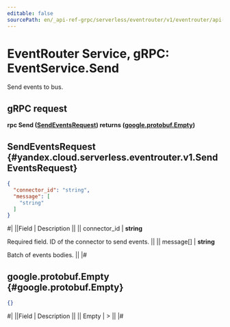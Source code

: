 ```yaml
---
editable: false
sourcePath: en/_api-ref-grpc/serverless/eventrouter/v1/eventrouter/api-ref/grpc/Event/send.md
---
```


# EventRouter Service, gRPC: EventService.Send

Send events to bus.

## gRPC request

**rpc Send ([SendEventsRequest](#yandex.cloud.serverless.eventrouter.v1.SendEventsRequest)) returns ([google.protobuf.Empty](https://developers.google.com/protocol-buffers/docs/reference/google.protobuf#google.protobuf.Empty))**

## SendEventsRequest {#yandex.cloud.serverless.eventrouter.v1.SendEventsRequest}

```json
{
  "connector_id": "string",
  "message": [
    "string"
  ]
}
```

#|
||Field | Description ||
|| connector_id | **string**

Required field. ID of the connector to send events. ||
|| message[] | **string**

Batch of events bodies. ||
|#

## google.protobuf.Empty {#google.protobuf.Empty}

```json
{}
```

#|
||Field | Description ||
|| Empty | > ||
|#
